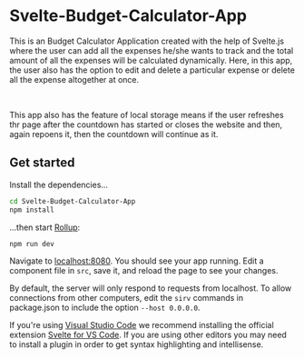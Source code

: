 # Svelte-Budget-Calculator-App

This is an Budget Calculator Application created with the help of Svelte.js where the user can add all the expenses he/she wants to track and the total amount of all the expenses will be calculated dynamically. Here, in this app, the user also has the option to edit and delete a particular expense or delete all the expense altogether at once.

<br />

This app also has the feature of local storage means if the user refreshes thr page after the countdown has started or closes the website and then, again repoens it, then the countdown will continue as it.

## Get started

Install the dependencies...

```bash
cd Svelte-Budget-Calculator-App
npm install
```

...then start [Rollup](https://rollupjs.org):

```bash
npm run dev
```

Navigate to [localhost:8080](http://localhost:8080). You should see your app running. Edit a component file in `src`, save it, and reload the page to see your changes.

By default, the server will only respond to requests from localhost. To allow connections from other computers, edit the `sirv` commands in package.json to include the option `--host 0.0.0.0`.

If you're using [Visual Studio Code](https://code.visualstudio.com/) we recommend installing the official extension [Svelte for VS Code](https://marketplace.visualstudio.com/items?itemName=svelte.svelte-vscode). If you are using other editors you may need to install a plugin in order to get syntax highlighting and intellisense.


